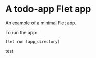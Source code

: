 # A todo-app Flet app

An example of a minimal Flet app.

To run the app:

```
flet run [app_directory]
```
test
